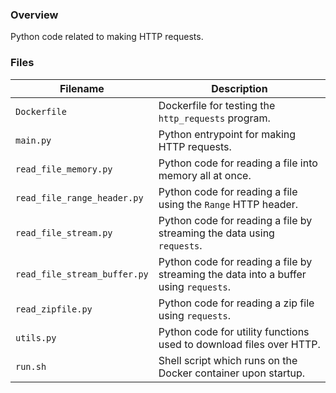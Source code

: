 ### Overview

Python code related to making HTTP requests.

### Files

| Filename                     | Description                                                                          |
|------------------------------|--------------------------------------------------------------------------------------|
| `Dockerfile`                 | Dockerfile for testing the `http_requests` program.                                  |
| `main.py`                    | Python entrypoint for making HTTP requests.                                          |
| `read_file_memory.py`        | Python code for reading a file into memory all at once.                              |
| `read_file_range_header.py`  | Python code for reading a file using the `Range` HTTP header.                        |
| `read_file_stream.py`        | Python code for reading a file by streaming the data using `requests`.               |
| `read_file_stream_buffer.py` | Python code for reading a file by streaming the data into a buffer using `requests`. |
| `read_zipfile.py`            | Python code for reading a zip file using `requests`.                                 |
| `utils.py`                   | Python code for utility functions used to download files over HTTP.                  |
| `run.sh`                     | Shell script which runs on the Docker container upon startup.                        |